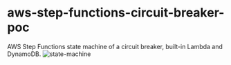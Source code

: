 # aws-step-functions-circuit-breaker-poc
AWS Step Functions state machine of a circuit breaker, built-in Lambda and DynamoDB.
![state-machine](desenho-statemachine.png)
